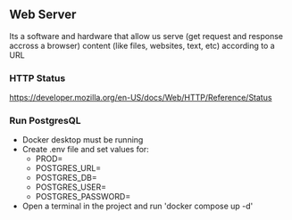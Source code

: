 ## Web Server

Its a software and hardware that allow us serve (get request and response accross a browser) content (like files, websites, text, etc) according to a URL


### HTTP Status
https://developer.mozilla.org/en-US/docs/Web/HTTP/Reference/Status


### Run PostgresQL
* Docker desktop must be running
* Create .env file and set values for:
  * PROD=
  * POSTGRES_URL=
  * POSTGRES_DB=
  * POSTGRES_USER=
  * POSTGRES_PASSWORD=
* Open a terminal in the project and run 'docker compose up -d'
